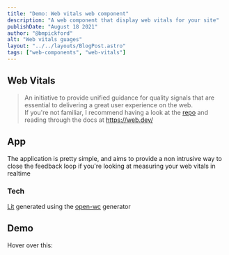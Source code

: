 ```yaml
---
title: "Demo: Web vitals web component"
description: "A web component that display web vitals for your site"
publishDate: "August 18 2021"
author: "@bmpickford"
alt: "Web vitals guages"
layout: "../../layouts/BlogPost.astro"
tags: ["web-components", "web-vitals"]
---
```


<script type="module" src="https://unpkg.com/web-vitals-wc@0.0.9/index.js"></script>
<style>
    svg {
        margin-top: 12px;
    }
    web-vitals-wc {
        --bg-color: black;
        margin-left: 24px;
    }
</style>

## Web Vitals

> An initiative to provide unified guidance for quality signals that are essential to delivering a great user experience on the web.
> <br />If you're not familiar, I recommend having a look at the [repo](https://github.com/GoogleChrome/web-vitals) and reading through the docs at https://web.dev/

## App

The application is pretty simple, and aims to provide a non intrusive way to close the feedback loop if you're looking at measuring your web vitals in realtime

### Tech

[Lit](https://lit.dev/) generated using the [open-wc](https://open-wc.org/docs/development/generator/) generator

## Demo

<div style="display: flex"><span>Hover over this:</span><web-vitals-wc style="position: relative" />
